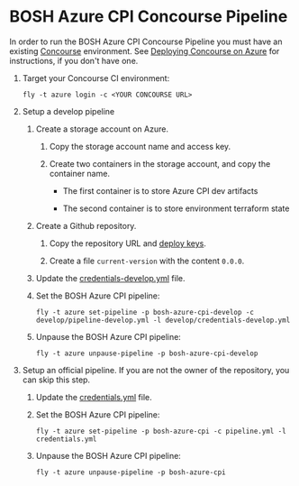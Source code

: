 # BOSH Azure CPI Concourse Pipeline

In order to run the BOSH Azure CPI Concourse Pipeline you must have an existing [Concourse](http://concourse.ci) environment. See [Deploying Concourse on Azure](https://github.com/Azure/azure-quickstart-templates/tree/master/concourse-ci) for instructions, if you don't have one.

1. Target your Concourse CI environment:

    ```
    fly -t azure login -c <YOUR CONCOURSE URL>
    ```

1. Setup a develop pipeline

    1. Create a storage account on Azure.

        1. Copy the storage account name and access key.

        1. Create two containers in the storage account, and copy the container name.

            * The first container is to store Azure CPI dev artifacts

            * The second container is to store environment terraform state

    1. Create a Github repository.

        1. Copy the repository URL and [deploy keys](https://developer.github.com/v3/guides/managing-deploy-keys/#deploy-keys).

        1. Create a file `current-version` with the content `0.0.0`.

    1. Update the [credentials-develop.yml](./develop/credentials-develop.yml) file.
 
    1. Set the BOSH Azure CPI pipeline:

        ```
        fly -t azure set-pipeline -p bosh-azure-cpi-develop -c develop/pipeline-develop.yml -l develop/credentials-develop.yml
        ```

    1. Unpause the BOSH Azure CPI pipeline:

        ```
        fly -t azure unpause-pipeline -p bosh-azure-cpi-develop
        ```

1. Setup an official pipeline. If you are not the owner of the repository, you can skip this step.

    1. Update the [credentials.yml](./credentials.yml) file.
 
    1. Set the BOSH Azure CPI pipeline:

        ```
        fly -t azure set-pipeline -p bosh-azure-cpi -c pipeline.yml -l credentials.yml
        ```

    1. Unpause the BOSH Azure CPI pipeline:

        ```
        fly -t azure unpause-pipeline -p bosh-azure-cpi
        ```
